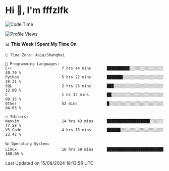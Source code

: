 # Hi 👋, I'm fffzlfk

<!--START_SECTION:waka-->
![Code Time](http://img.shields.io/badge/Code%20Time-902%20hrs%203%20mins-blue)

![Profile Views](http://img.shields.io/badge/Profile%20Views-0-blue)

📊 **This Week I Spent My Time On** 

```text
🕑︎ Time Zone: Asia/Shanghai

💬 Programming Languages: 
C++                      7 hrs 44 mins       ██████████░░░░░░░░░░░░░░░   40.79 % 
Python                   5 hrs 22 mins       ███████░░░░░░░░░░░░░░░░░░   28.31 % 
SQL                      2 hrs 25 mins       ███░░░░░░░░░░░░░░░░░░░░░░   12.80 % 
C                        1 hr 32 mins        ██░░░░░░░░░░░░░░░░░░░░░░░   08.15 % 
Other                    52 mins             █░░░░░░░░░░░░░░░░░░░░░░░░   04.63 % 

🔥 Editors: 
Neovim                   14 hrs 43 mins      ███████████████████░░░░░░   77.58 % 
VS Code                  4 hrs 15 mins       ██████░░░░░░░░░░░░░░░░░░░   22.42 % 

💻 Operating System: 
Linux                    18 hrs 59 mins      █████████████████████████   100.00 % 
```


 Last Updated on 15/08/2024 18:13:56 UTC
<!--END_SECTION:waka-->
